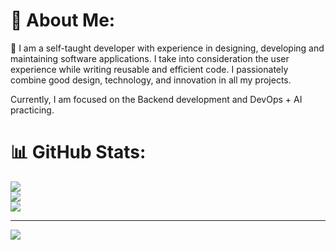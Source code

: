 # 💫 About Me:
🔭 I am a self-taught developer with experience in designing, developing and maintaining software applications. I take into consideration the user experience while writing reusable and efficient code. I passionately combine good design, technology, and innovation in all my projects.

Currently, I am focused on the Backend development and DevOps + AI practicing.<br>

# 📊 GitHub Stats:
![](https://github-readme-stats.vercel.app/api?username=iamromandev&theme=tokyonight&hide_border=true&include_all_commits=true&count_private=true)<br/>
![](https://github-readme-streak-stats.herokuapp.com/?user=iamromandev&theme=tokyonight&hide_border=true)<br/>
![](https://github-readme-stats.vercel.app/api/top-langs/?username=iamromandev&theme=tokyonight&hide_border=true&include_all_commits=true&count_private=true&layout=compact)

---
![](https://komarev.com/ghpvc/?username=iamromandev&label=PROFILE+VIEWS)

<!--
**iamromandev/iamromandev** is a ✨ _special_ ✨ repository because its `README.md` (this file) appears on your GitHub profile.

Here are some ideas to get you started:

- 🔭 I’m currently working on ...
- 🌱 I’m currently learning ...
- 👯 I’m looking to collaborate on ...
- 🤔 I’m looking for help with ...
- 💬 Ask me about ...
- 📫 How to reach me: ...
- 😄 Pronouns: ...
- ⚡ Fun fact: ...
-->
